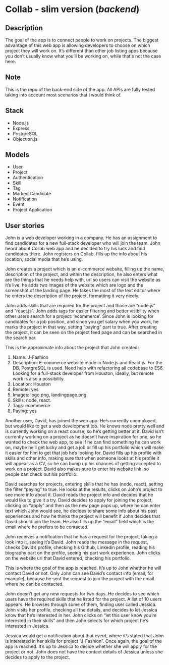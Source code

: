 # Collab - slim version (_backend_)

## Description

The goal of the app is to connect people to work on projects. The biggest advantage of this web app is allowing developers to choose on which project they will work on. It’s different than other job listing apps because you don’t usually know what you’ll be working on, while that's not the case here.

## Note

This is the repo of the back-end side of the app. All APIs are fully tested taking into account most scenarios that I would think of.

## Stack

* Node.js
* Express
* PostgreSQL
* Objection.js

## Models

* User
* Project
* Authentication
* Skill
* Tag
* Marked Candidate
* Notification
* Event
* Project Application

## User stories

John is a web developer working in a company. He has an assignment to find candidates for a new full-stack developer who will join the team. John heard about Collab web app and he decided to try his luck and find candidates there. John registers on Collab, fills up the info about his location, social media that he’s using.

John creates a project which is an e-commerce website, filling up the name, description of the project, and within the description, he also enters what are the things that he needs help with, url so users can visit the website as it’s live, he adds two images of the website which are logo and the screenshot of the landing page. He takes the most of the text editor where he enters the description of the project, formatting it very nicely.

John adds skills that are required for the project and those are “node.js” and “react.js”. John adds tags for easier filtering and better visibility when other users search for a project: ‘ecommerce’. Since John is looking for candidates for a job position, and since you get salary when you work, he marks the project in that way, setting “paying” part to true. After creating the project, it can be seen on the project feed page and can be searched in the search bar.

This is the approximate info about the project that John created:

1. Name: J-Fashion
2. Description: E-commerce website made in Node.js and React.js. For the DB, PostgreSQL is used. Need help with refactoring all codebase to ES6. Looking for a full-stack developer from Houston, ideally, but remote work is also a possibility.
3. Location: Houston
4. Remote: yes
5. Images: logo.png, landingpage.png
6. Skills: node, react.
7. Tags: ecommerce
8. Paying: yes

Another user, David, has joined the web app. He’s currently unemployed, but would like to get a web development job. He knows node pretty well and is currently working on a react course, so he’s getting better at it. David isn’t currently working on a project as he doesn’t have inspiration for one, so he wanted to check the web app, to see if he can find something he can work on, maybe he’ll get lucky and get a job or fill up his portfolio which will make it easier for him to get that job he’s looking for. David fills up his profile with skills and other info, making sure that when someone looks at his profile it will appear as a CV, so he can bump up his chances of getting accepted to work on a project. David also makes sure to enter his website link, so people can check out his portfolio.

David searches for projects, entering skills that he has (node, react), setting the filter “paying” to true. He looks at the results, clicks on John’s project to see more info about it. David reads the project info and decides that he would like to give it a try. David decides to apply for joining the project, clicking on “apply” and then as the new page pops up, where he can enter text which John would see, he decides to share some info about his past experiences and how he thinks the project will benefit if John decides that David should join the team. He also fills up the “email” field which is the email where he prefers to be contacted.

John receives a notification that he has a request for the project, taking a look into it, seeing it’s David. John reads the message in the request, checks David’s profile, checking his Github, Linkedin profile, reading his biography part on the profile, seeing his part work experience. John clicks on the website url that David entered, checking his portfolio.

This is where the goal of the app is reached. It’s up to John whether he will contact David or not. Only John can see David’s contact info (email, for example), because he sent the request to join the project with the email where he can be contacted.

John doesn’t get any new requests for two days. He decides to see which users have the required skills that he listed for the project. A list of 10 users appears. He browses through some of them, finding user called Jessica. John visits her profile, checking all the details, and decides to let Jessica know that he’s interested in her. John clicks on “let this user know you’re interested in their skills” and then John selects for which project he’s interested in Jessica.

Jessica would get a notification about that event, where it’s stated that John is interested in her skills for project “J-Fashion”. Once again, the goal of the app is reached. It’s up to Jessica to decide whether she will apply for the project or not. John does not have the contact details of Jessica unless she decides to apply to the project.
